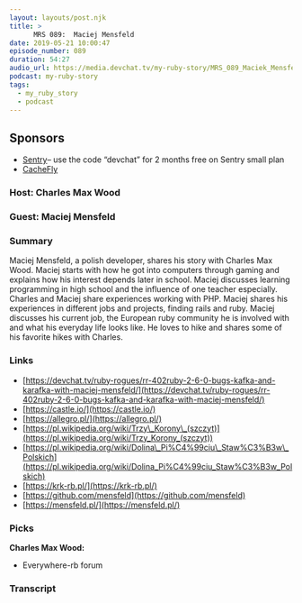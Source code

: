 ```yaml
---
layout: layouts/post.njk
title: >
      MRS 089:  Maciej Mensfeld
date: 2019-05-21 10:00:47
episode_number: 089
duration: 54:27
audio_url: https://media.devchat.tv/my-ruby-story/MRS_089_Maciek_Mensfeld.mp3
podcast: my-ruby-story
tags: 
  - my_ruby_story
  - podcast
---
```


## **Sponsors**

- [Sentry](https://sentry.io/)– use the code “devchat” for 2 months free on Sentry small plan
- [CacheFly](https://www.cachefly.com/)

### Host: Charles Max Wood 

### Guest: Maciej Mensfeld

### **Summary**
Maciej Mensfeld, a polish developer, shares his story with Charles Max Wood. Maciej starts with how he got into computers through gaming and explains how his interest depends later in school. Maciej discusses learning programming in high school and the influence of one teacher especially. Charles and Maciej share experiences working with PHP. Maciej shares his experiences in different jobs and projects, finding rails and ruby. Maciej discusses his current job, the European ruby community he is involved with and what his everyday life looks like. He loves to hike and shares some of his favorite hikes with Charles. 
### **Links**

- [https://devchat.tv/ruby-rogues/rr-402ruby-2-6-0-bugs-kafka-and-karafka-with-maciej-mensfeld/](https://devchat.tv/ruby-rogues/rr-402ruby-2-6-0-bugs-kafka-and-karafka-with-maciej-mensfeld/)
- [https://castle.io/](https://castle.io/)
- [https://allegro.pl/](https://allegro.pl/)
- [https://pl.wikipedia.org/wiki/Trzy\_Korony\_(szczyt)](https://pl.wikipedia.org/wiki/Trzy_Korony_(szczyt))
- [https://pl.wikipedia.org/wiki/Dolina\_Pi%C4%99ciu\_Staw%C3%B3w\_Polskich](https://pl.wikipedia.org/wiki/Dolina_Pi%C4%99ciu_Staw%C3%B3w_Polskich)
- [https://krk-rb.pl/](https://krk-rb.pl/)
- [https://github.com/mensfeld](https://github.com/mensfeld)
- [https://mensfeld.pl/](https://mensfeld.pl/)

### **Picks**
 **Charles Max Wood:**
- Everywhere-rb forum


### Transcript


